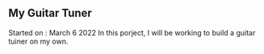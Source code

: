 ## My Guitar Tuner
Started on : March 6 2022
In this porject, I will be working to build a guitar tuiner on my own. 
